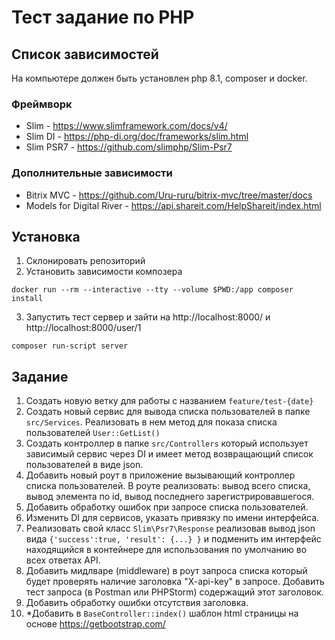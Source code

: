 # Тест задание по PHP

## Список зависимостей

На компьютере должен быть установлен php 8.1, composer и docker. 

### Фреймворк

- Slim - https://www.slimframework.com/docs/v4/
- Slim DI - https://php-di.org/doc/frameworks/slim.html
- Slim PSR7 - https://github.com/slimphp/Slim-Psr7

### Дополнительные зависимости

- Bitrix MVC - https://github.com/Uru-ruru/bitrix-mvc/tree/master/docs
- Models for Digital River - https://api.shareit.com/HelpShareit/index.html

## Установка

1. Склонировать репозиторий
2. Установить зависимости композера
```shell
docker run --rm --interactive --tty --volume $PWD:/app composer install  
   ```
3. Запустить тест сервер и зайти на http://localhost:8000/ и http://localhost:8000/user/1
```shell
composer run-script server
```
## Задание

1. Создать новую ветку для работы с названием `feature/test-{date}`
2. Создать новый сервис для вывода списка пользователей в папке `src/Services`. Реализовать в нем метод для показа списка пользователей `User::GetList()`
3. Создать контроллер в папке `src/Controllers` который использует зависимый сервис через DI и имеет метод возвращающий список пользователей в виде json.
4. Добавить новый роут в приложение вызывающий контроллер списка пользователей. В роуте реализовать: вывод всего списка, вывод элемента по id, вывод последнего зарегистрировавшегося.
5. Добавить обработку ошибок при запросе списка пользователей.
6. Изменить DI для сервисов, указать привязку по имени интерфейса.
7. Реализовать свой класс `Slim\Psr7\Response` реализовав вывод json вида `{'success':true, 'result': {...} }` и подменить им интерфейс находящийся в контейнере для использования по умолчанию во всех ответах API.
8. Добавить мидлваре (middleware) в роут запроса списка который будет проверять наличие заголовка "X-api-key" в запросе. Добавить тест запроса (в Postman или PHPStorm) содержащий этот заголовок.
9. Добавить обработку ошибки отсутствия заголовка.
10. *Добавить в `BaseController::index()` шаблон html страницы на основе https://getbootstrap.com/ 

